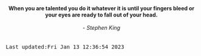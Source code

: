
<div align="center"><b><span>When you are talented you do it whatever it is until your fingers bleed or your eyes are ready to fall out of your head.</span></b><br><br><i> - Stephen King</i></div>
<br><br><kbd>Last updated:Fri Jan 13 12:36:54 2023</kbd>